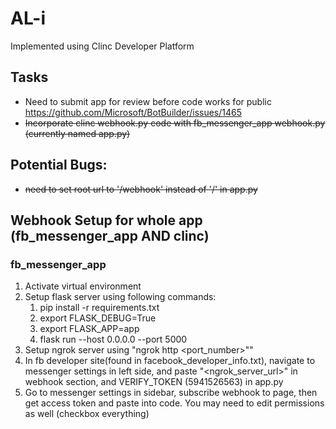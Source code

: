 # AL-i 
Implemented using Clinc Developer Platform

## Tasks
* Need to submit app for review before code works for public https://github.com/Microsoft/BotBuilder/issues/1465
* ~~Incorporate clinc webhook.py code with fb_messenger_app webhook.py (currently named app.py)~~

## Potential Bugs:
* ~~need to set root url to '/webhook' instead of '/' in app.py~~

## Webhook Setup for whole app (fb_messenger_app AND clinc)
### fb_messenger_app
1. Activate virtual environment 
2. Setup flask server using following commands:
    1. pip install -r requirements.txt
    2. export FLASK_DEBUG=True
    3. export FLASK_APP=app
    4. flask run --host 0.0.0.0 --port 5000
3. Setup ngrok server using "ngrok http <port_number>""
4. In fb developer site(found in facebook_developer_info.txt), navigate to messenger settings in left side, and paste "<ngrok_server_url>" in webhook section, and VERIFY_TOKEN (5941526563) in app.py 
5. Go to messenger settings in sidebar, subscribe webhook to page, then get access token and paste into code.  You may need to edit permissions as well (checkbox everything)
